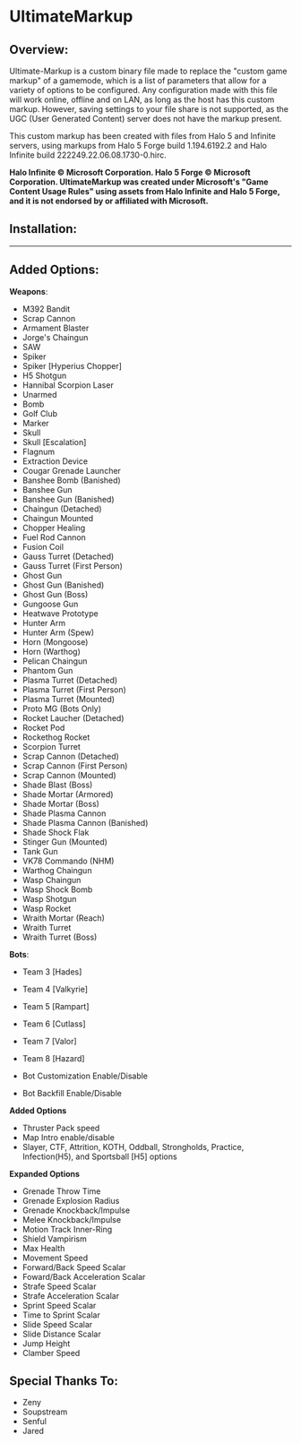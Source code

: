 # UltimateMarkup
## Overview:
Ultimate-Markup is a custom binary file made to replace the "custom game markup" of a gamemode, which is a list of parameters that allow for a variety of options to be configured. Any configuration made with this file will work online, offline and on LAN, as long as the host has this custom markup. However, saving settings to your file share is not supported, as the UGC (User Generated Content) server does not have the markup present.

This custom markup has been created with files from Halo 5 and Infinite servers, using markups from Halo 5 Forge build 1.194.6192.2 and Halo Infinite build 222249.22.06.08.1730-0.hirc.

**Halo Infinite © Microsoft Corporation. Halo 5 Forge © Microsoft Corporation. UltimateMarkup was created under Microsoft's "Game Content Usage Rules" using assets from Halo Infinite and Halo 5 Forge, and it is not endorsed by or affiliated with Microsoft.**

## Installation:
------------



## Added Options:
**Weapons**:
- M392 Bandit
- Scrap Cannon
- Armament Blaster
- Jorge's Chaingun
- SAW
- Spiker
- Spiker [Hyperius Chopper]
- H5 Shotgun
- Hannibal Scorpion Laser
- Unarmed
- Bomb
- Golf Club
- Marker
- Skull
- Skull [Escalation]
- Flagnum
- Extraction Device
- Cougar Grenade Launcher
- Banshee Bomb (Banished)
- Banshee Gun
- Banshee Gun (Banished)
- Chaingun (Detached)
- Chaingun Mounted
- Chopper Healing
- Fuel Rod Cannon
- Fusion Coil
- Gauss Turret (Detached)
- Gauss Turret (First Person)
- Ghost Gun
- Ghost Gun (Banished)
- Ghost Gun (Boss)
- Gungoose Gun
- Heatwave Prototype
- Hunter Arm
- Hunter Arm (Spew)
- Horn (Mongoose)
- Horn (Warthog)
- Pelican Chaingun
- Phantom Gun
- Plasma Turret (Detached)
- Plasma Turret (First Person)
- Plasma Turret (Mounted)
- Proto MG (Bots Only)
- Rocket Laucher (Detached)
- Rocket Pod
- Rockethog Rocket
- Scorpion Turret
- Scrap Cannon (Detached)
- Scrap Cannon (First Person)
- Scrap Cannon (Mounted)
- Shade Blast (Boss)
- Shade Mortar (Armored)
- Shade Mortar (Boss)
- Shade Plasma Cannon
- Shade Plasma Cannon (Banished)
- Shade Shock Flak
- Stinger Gun (Mounted)
- Tank Gun
- VK78 Commando (NHM)
- Warthog Chaingun
- Wasp Chaingun
- Wasp Shock Bomb
- Wasp Shotgun
- Wasp Rocket
- Wraith Mortar (Reach)
- Wraith Turret
- Wraith Turret (Boss)

**Bots**:
- Team 3 [Hades]
 
- Team 4 [Valkyrie] 

- Team 5 [Rampart]

- Team 6 [Cutlass]

- Team 7 [Valor] 

- Team 8 [Hazard] 

- Bot Customization Enable/Disable

- Bot Backfill Enable/Disable

**Added Options**
- Thruster Pack speed
- Map Intro enable/disable
- Slayer, CTF, Attrition, KOTH, Oddball, Strongholds, Practice, Infection(H5), and Sportsball [H5] options

**Expanded Options**
- Grenade Throw Time
- Grenade Explosion Radius
- Grenade Knockback/Impulse
- Melee Knockback/Impulse
- Motion Track Inner-Ring
- Shield Vampirism
- Max Health
- Movement Speed
- Forward/Back Speed Scalar
- Foward/Back Acceleration Scalar
- Strafe Speed Scalar
- Strafe Acceleration Scalar
- Sprint Speed Scalar
- Time to Sprint Scalar
- Slide Speed Scalar
- Slide Distance Scalar
- Jump Height
- Clamber Speed

## Special Thanks To:
- Zeny
- Soupstream
- Senful
- Jared

